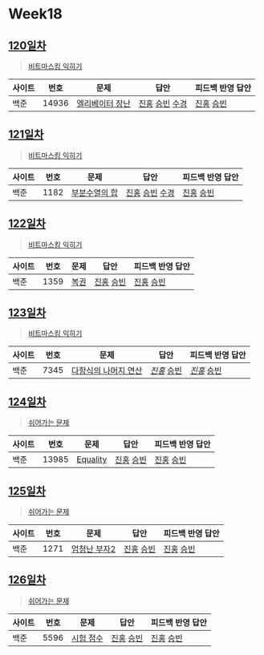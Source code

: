# Week18

## [120일차](Day120)

> [비트마스킹 익히기](https://www.acmicpc.net/group/workbook/view/9797/32996)

| 사이트 | 번호  | 문제                                                     | 답안                                                                                                                                                         | 피드백 반영 답안                                                        |
| ------ | ----- | -------------------------------------------------------- | ------------------------------------------------------------------------------------------------------------------------------------------------------------ | ----------------------------------------------------------------------- |
| 백준   | 14936 | [엘리베이터 장난](https://www.acmicpc.net/problem/14936) | [진홍](Day120/boj14936_kjh.java) [승빈](Day120/boj14936_wsb.java) [수경](https://github.com/sukyeongh/Algorithm/blob/master/2021_05/20210519/bj14936_hsk.js) | [진홍](Day120/boj14936_kjh_fb.java) [승빈](Day120/boj14936_wsb_fb.java) |

## [121일차](Day121)

> [비트마스킹 익히기](https://www.acmicpc.net/group/workbook/view/9797/33021)

| 사이트 | 번호 | 문제                                                  | 답안                                                                                                                                                      | 피드백 반영 답안                                                   |
| ------ | ---- | ----------------------------------------------------- | --------------------------------------------------------------------------------------------------------------------------------------------------------- | ------------------------------------------------------------------ |
| 백준   | 1182 | [부분수열의 합](https://www.acmicpc.net/problem/1182) | [진홍](Day121/boj1182_kjh.java) [승빈](Day121/boj1182_wsb.java) [수경](https://github.com/sukyeongh/Algorithm/blob/master/2021_05/20210520/bj1182_hsk.js) | [진홍](Day121/boj1182_kjh_fb.java) [승빈](Day121/boj1182_wsb.java) |

## [122일차](Day122)

> [비트마스킹 익히기](https://www.acmicpc.net/group/workbook/view/9797/33061)

| 사이트 | 번호 | 문제                                         | 답안                                                            | 피드백 반영 답안                                                |
| ------ | ---- | -------------------------------------------- | --------------------------------------------------------------- | --------------------------------------------------------------- |
| 백준   | 1359 | [복권](https://www.acmicpc.net/problem/1359) | [진홍](Day122/boj1359_kjh.java) [승빈](Day122/boj1359_wsb.java) | [진홍](Day122/boj1359_kjh.java) [승빈](Day122/boj1359_wsb.java) |

## [123일차](Day123)

> [비트마스킹 익히기](https://www.acmicpc.net/group/workbook/view/9797/33062)

| 사이트 | 번호 | 문제                                                         | 답안                                                              | 피드백 반영 답안                                                     |
| ------ | ---- | ------------------------------------------------------------ | ----------------------------------------------------------------- | -------------------------------------------------------------------- |
| 백준   | 7345 | [다항식의 나머지 연산](https://www.acmicpc.net/problem/7345) | _[진홍](Day123/boj7345_kjh.java)_ [승빈](Day123/boj7345_wsb.java) | _[진홍](Day123/boj7345_kjh_fb.java)_ [승빈](Day123/boj7345_wsb.java) |

## [124일차](Day124)

> [쉬어가는 문제](https://www.acmicpc.net/group/workbook/view/9797/33143)

| 사이트 | 번호  | 문제                                              | 답안                                                              | 피드백 반영 답안                                                  |
| ------ | ----- | ------------------------------------------------- | ----------------------------------------------------------------- | ----------------------------------------------------------------- |
| 백준   | 13985 | [Equality](https://www.acmicpc.net/problem/13985) | [진홍](Day124/boj13985_kjh.java) [승빈](Day124/boj13985_wsb.java) | [진홍](Day124/boj13985_kjh.java) [승빈](Day124/boj13985_wsb.java) |

## [125일차](Day125)

> [쉬어가는 문제](https://www.acmicpc.net/group/workbook/view/9797/33156)

| 사이트 | 번호 | 문제                                                 | 답안                                                            | 피드백 반영 답안                                                |
| ------ | ---- | ---------------------------------------------------- | --------------------------------------------------------------- | --------------------------------------------------------------- |
| 백준   | 1271 | [엄청난 부자2](https://www.acmicpc.net/problem/1271) | [진홍](Day125/boj1271_kjh.java) [승빈](Day125/boj1271_wsb.java) | [진홍](Day125/boj1271_kjh.java) [승빈](Day125/boj1271_wsb.java) |

## [126일차](Day126)

> [쉬어가는 문제](https://www.acmicpc.net/group/workbook/view/9797/33180)

| 사이트 | 번호 | 문제                                              | 답안                                                            | 피드백 반영 답안                                                   |
| ------ | ---- | ------------------------------------------------- | --------------------------------------------------------------- | ------------------------------------------------------------------ |
| 백준   | 5596 | [시험 점수](https://www.acmicpc.net/problem/5596) | [진홍](Day126/boj5596_kjh.java) [승빈](Day126/boj5596_wsb.java) | [진홍](Day126/boj5596_kjh.java) [승빈](Day126/boj5596_wsb_fb.java) |
